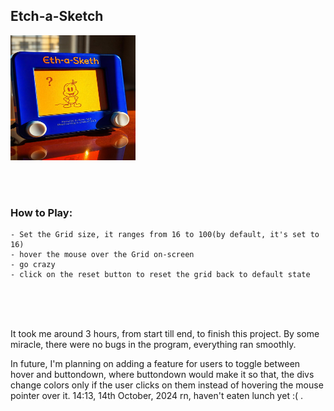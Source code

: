 ## Etch-a-Sketch
<img src = "./images/meta.jpeg" width = "200px" height = "200px">  <!-- generate on freepik.com --> 

<br><br>

### How to Play:
    - Set the Grid size, it ranges from 16 to 100(by default, it's set to 16)
    - hover the mouse over the Grid on-screen
    - go crazy
    - click on the reset button to reset the grid back to default state

<br><br><br>

It took me around 3 hours, from start till end, to finish this project. By some miracle, there were no bugs in the program, everything ran smoothly.

In future, I'm planning on adding a feature for users to toggle between hover and buttondown, where buttondown would make it so that, the divs change colors only if the user clicks on them instead of hovering the mouse pointer over it. 14:13, 14th October, 2024 rn, haven't eaten lunch yet :( .